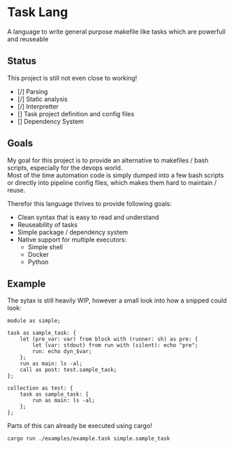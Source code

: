 # Task Lang

A language to write general purpose makefile like tasks which are powerfull and reuseable

## Status

This project is still not even close to working!

- [/] Parsing
- [/] Static analysis
- [/] Interpretter
- [] Task project definition and config files
- [] Dependency System

## Goals

My goal for this project is to provide an alternative to makefiles / bash scripts, especially for the devops world.  
Most of the time automation code is simply dumped into a few bash scripts or directly into pipeline config files, which makes them hard to maintain / reuse.  

Therefor this language thrives to provide following goals:
- Clean syntax that is easy to read and understand
- Reuseability of tasks
- Simple package / dependency system
- Native support for multiple executors:
    - Simple shell
    - Docker
    - Python

## Example

The sytax is still heavily WIP, however a small look into how a snipped could look:

```
module as simple;

task as sample_task: {
    let (pre_var: var) from block with (runner: sh) as pre: {
        let (var: stdout) from run with (silent): echo "pre";
        run: echo dyn_$var;
    };
    run as main: ls -al;
    call as post: test.sample_task;
};

collection as test: {
    task as sample_task: {
        run as main: ls -al;
    };
};
```

Parts of this can already be executed using cargo!  
```sh
cargo run ./examples/example.task simple.sample_task
```
